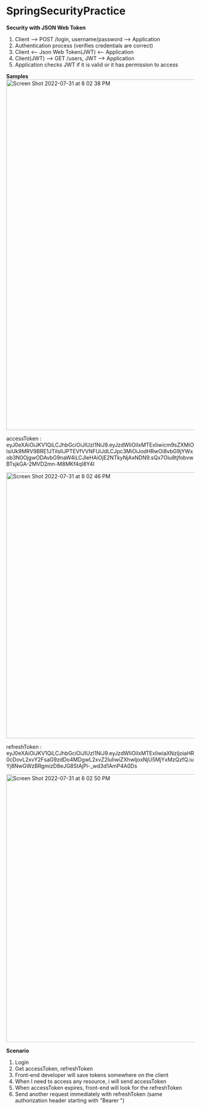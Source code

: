 # SpringSecurityPractice

**Security with JSON Web Token**
1. Client --> POST /login, username/password --> Application
2. Authentication process (verifies credentials are correct)
3. Client <-- Json Web Token(JWT) <-- Application
4. Client(JWT) --> GET /users, JWT --> Application
5. Application checks JWT if it is valid or it has permission to access

**Samples**
<img width="937" alt="Screen Shot 2022-07-31 at 8 02 38 PM" src="https://user-images.githubusercontent.com/76514241/182023079-533f8842-179c-41a8-9471-bbd0a193c627.png">

accessToken : eyJ0eXAiOiJKV1QiLCJhbGciOiJIUzI1NiJ9.eyJzdWIiOiIxMTExIiwicm9sZXMiOlsiUk9MRV9BRE1JTiIsIlJPTEVfVVNFUiJdLCJpc3MiOiJodHRwOi8vbG9jYWxob3N0OjgwODAvbG9naW4iLCJleHAiOjE2NTkyNjAxNDN9.sQx7Oiu8tjfobvwBTsjkGA-2MVD2mn-M8MKf4qI8Y4I

<img width="711" alt="Screen Shot 2022-07-31 at 8 02 46 PM" src="https://user-images.githubusercontent.com/76514241/182023090-79fabd9a-e860-408f-9557-559a3c155c2a.png">

refreshToken : eyJ0eXAiOiJKV1QiLCJhbGciOiJIUzI1NiJ9.eyJzdWIiOiIxMTExIiwiaXNzIjoiaHR0cDovL2xvY2FsaG9zdDo4MDgwL2xvZ2luIiwiZXhwIjoxNjU5MjYxMzQzfQ.iuYj8NwGWzBRgmizD8eJG8StAjPi-_wd3d1AmP4A0Ds

<img width="716" alt="Screen Shot 2022-07-31 at 8 02 50 PM" src="https://user-images.githubusercontent.com/76514241/182023093-904f828a-0657-46ed-9690-1d7c96ebca2a.png">



**Scenario**
1. Login
2. Get accessToken, refreshToken
3. Front-end developer will save tokens somewhere on the client
4. When I need to access any resource, i will send accessToken
5. When accessToken expires, front-end will look for the refreshToken
6. Send another request immediately with refreshToken (same authorization header starting with "Bearer ")
